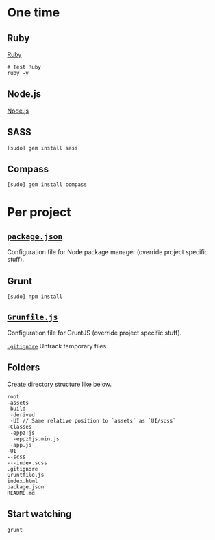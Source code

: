 One time
========


Ruby
----
[Ruby](https://www.ruby-lang.org/en/downloads/)
```
# Test Ruby
ruby -v
```


Node.js
-------
[Node.js](http://nodejs.org/)


SASS
----
```
[sudo] gem install sass
```


Compass
-------
```
[sudo] gem install compass
```


Per project
===========


[`package.json`](https://github.com/eppz/eppz-project/blob/master/package.json)
----------------
Configuration file for Node package manager (override project specific stuff).


Grunt
-----
```
[sudo] npm install
```


[`Grunfile.js`](https://github.com/eppz/eppz-project/blob/master/Gruntfile.js)
---------------
Configuration file for GruntJS (override project specific stuff).


[`.gitignore`](https://github.com/eppz/eppz-project/blob/master/.gitignore)
Untrack temporary files.


Folders
-------
Create directory structure like below.
```
root
-assets
-build
 -derived
 -UI // Same relative position to `assets` as `UI/scss`
-Classes
 -eppz!js
  -eppz!js.min.js
 -app.js
-UI
--scss
---index.scss
.gitignore
Gruntfile.js
index.html
package.json
README.md
```


Start watching
--------------
```
grunt
```



